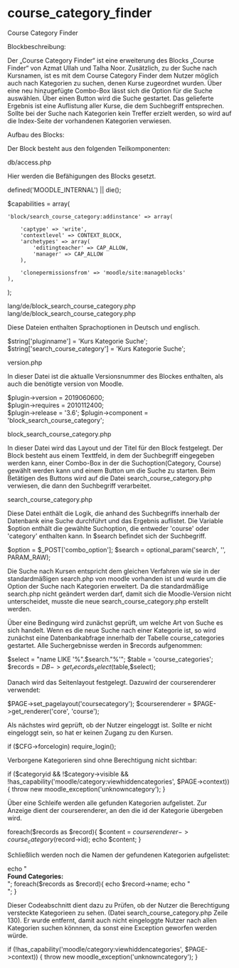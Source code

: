 # course_category_finder

Course Category Finder

Blockbeschreibung:

Der „Course Category Finder“ ist eine erweiterung des Blocks „Course Finder“ von Azmat Ullah und Talha Noor. Zusätzlich, zu der Suche nach Kursnamen, ist es mit dem Course Category Finder dem Nutzer möglich auch nach Kategorien zu suchen, denen Kurse zugeordnet wurden. 
Über eine neu hinzugefügte Combo-Box lässt sich die Option für die Suche auswählen. Über einen Button wird die Suche gestartet. 
Das gelieferte Ergebnis ist eine Auflistung aller Kurse, die dem Suchbegriff entsprechen. Sollte bei der Suche nach Kategorien kein Treffer erzielt werden, so wird auf die Index-Seite der vorhandenen Kategorien verwiesen.


Aufbau des Blocks:

Der Block besteht aus den folgenden Teilkomponenten: 

db/access.php
 
Hier werden die Befähigungen des Blocks gesetzt. 

defined('MOODLE_INTERNAL') || die();

$capabilities = array(

    'block/search_course_category:addinstance' => array(

        'captype' => 'write',
        'contextlevel' => CONTEXT_BLOCK,
        'archetypes' => array(
            'editingteacher' => CAP_ALLOW,
            'manager' => CAP_ALLOW
        ),

        'clonepermissionsfrom' => 'moodle/site:manageblocks'
    ),
);

lang/de/block_search_course_category.php
lang/de/block_search_course_category.php

Diese Dateien enthalten Sprachoptionen in Deutsch und englisch. 

$string['pluginname'] = 'Kurs Kategorie Suche';
$string['search_course_category'] = 'Kurs Kategorie Suche';





version.php

In dieser Datei ist die aktualle Versionsnummer des Blockes enthalten, als auch die  benötigte version von Moodle. 

$plugin->version   = 2019060600;        
$plugin->requires  = 2010112400;        
$plugin->release = '3.6';
$plugin->component = 'block_search_course_category';


block_search_course_category.php

In dieser Datei wird das Layout und der Titel für den Block festgelegt. Der Block besteht aus einem Texttfeld, in dem der Suchbegriff eingegeben werden kann, einer Combo-Box in der die Suchoption(Category, Course) gewählt werden kann und einem Button um die Suche zu starten.
Beim Betätigen des Buttons wird auf die Datei search_course_category.php verwiesen, die dann den Suchbegriff verarbeitet.


search_course_category.php

Diese Datei enthält die Logik, die anhand des Suchbegriffs innerhalb der Datenbank eine Suche durchführt und das Ergebnis auflistet. 
Die Variable $option enthält die gewählte Suchoption, die entweder 'course' oder 'category' enthalten kann. In $search befindet sich der Suchbegriff.

$option = $_POST['combo_option'];
$search = optional_param('search', '', PARAM_RAW); 

Die Suche nach Kursen entspricht dem gleichen Verfahren wie sie in der standardmäßigen search.php von moodle vorhanden ist und wurde um die Option der Suche nach Kategorien erweitert. Da die standardmäßige search.php nicht geändert werden darf, damit sich die Moodle-Version nicht unterscheidet, musste die neue search_course_category.php erstellt werden.

Über eine Bedingung wird zunächst geprüft, um welche Art von Suche es sich handelt. Wenn es die neue Suche nach einer Kategorie ist, so wird zunächst eine Datenbankabfrage innerhalb der Tabelle  course_categories gestartet. Alle Suchergebnisse werden in $records aufgenommen:

$select = "name LIKE '%".$search."%'"; 
$table  = 'course_categories';
$records = $DB->get_records_select($table,$select);

Danach wird das Seitenlayout festgelegt. Dazuwird der courserenderer verwendet:

$PAGE->set_pagelayout('coursecategory');
$courserenderer = $PAGE->get_renderer('core', 'course');


Als nächstes wird geprüft, ob der Nutzer eingeloggt ist. Sollte er nicht eingeloggt sein, so hat er keinen Zugang zu den Kursen.

if ($CFG->forcelogin) 
		require_login();


Verborgene Kategorieren sind ohne Berechtigung nicht sichtbar:

if ($categoryid && 
   !$category->visible && 
   !has_capability('moodle/category:viewhiddencategories', 
                    $PAGE->context)) {
		throw new moodle_exception('unknowncategory');
}

Über eine Schleife werden alle gefunden Kategorien aufgelistet. Zur Anzeige dient der courserenderer, an den die id der Kategorie übergeben wird.

foreach($records as $record){
		$content = $courserenderer->course_category($record->id);
		echo $content;
}

Schließlich werden noch die Namen der gefundenen Kategorien aufgelistet:

echo "</br><b>Found Categories:</b></br>";
foreach($records as $record){
		echo $record->name;
		echo "</br>";
}

Dieser Codeabschnitt dient dazu zu Prüfen, ob der Nutzer die Berechtigung versteckte Kategorieen zu sehen. (Datei search_course_category.php Zeile 130). Er wurde entfernt, damit auch nicht eingeloggte Nutzer nach allen Kategorien suchen könnnen, da sonst eine Exception geworfen werden würde.

if (!has_capability('moodle/category:viewhiddencategories', $PAGE->context)) {
	throw new moodle_exception('unknowncategory');
}


